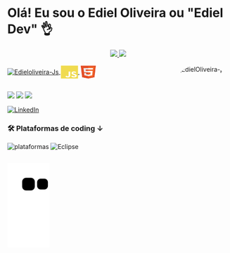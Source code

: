 # Olá! Eu sou o Ediel Oliveira ou "Ediel Dev" 👌 #

<div align="center">
  <a href="https://github.com/EdielOliveira">
  <img height="160em" src="https://github-readme-stats.vercel.app/api?username=EdielOliveira&show_icons=true&theme=tokyonight&include_all_commits=true&count_private=true"/>
  <img height="160em" src="https://github-readme-stats.vercel.app/api/top-langs/?username=EdielOliveira&layout=compact&langs_count=7&theme=tokyonight"/>
</div>
<div style="display: inline_block"><br>
  <img align="center" alt="Edieloliveira-Js" height="30" width="40" src="https://img.shields.io/badge/java-%23ED8B00.svg?style=for-the-badge&logo=java&logoColor=white">
<img align="center" alt="Edieloliveira-Js" height="30" width="40" src="https://raw.githubusercontent.com/devicons/devicon/master/icons/javascript/javascript-plain.svg">
  <img align="center" alt="Edieloliveira-HTML" height="30" width="40" src="https://raw.githubusercontent.com/devicons/devicon/master/icons/html5/html5-original.svg">
  <img align="right" alt="EdielOliveira-pic" height="150" style="border-radius:50px;" src="https://avatars.githubusercontent.com/u/113260177?s=400&u=347f2b3ae130a0f7c84f0946b4278cd2581e8b16&v=4">
</div>

 ##

<div> 
  <a href="https://www.youtube.com/channel/UCj-xScD0Gog9C1vl36D5xHA" target="_blank"><img src="https://img.shields.io/badge/YouTube-FF0000?style=for-the-badge&logo=youtube&logoColor=white" target="_blank"></a>
 <a href="https://discord.com/channels/@me" target="_blank"><img src="https://img.shields.io/badge/Discord-7289DA?style=for-the-badge&logo=discord&logoColor=white" target="_blank"></a> 
  <a href = "mailto: ediel.inacio@outlook.com"><img src="https://img.shields.io/badge/-Gmail-%23333?style=for-the-badge&logo=gmail&logoColor=white" target="_blank">
    
  ![LinkedIn](https://img.shields.io/badge/linkedin-%230077B5.svg?style=for-the-badge&logo=linkedin&logoColor=white)
  </a>
  
  
 ### 🛠 Plataformas de coding ↓ ###
![plataformas](https://img.shields.io/badge/Visual_Studio-5C2D91?style=for-the-badge&logo=visual%20studio&logoColor=white)
![Eclipse](https://img.shields.io/badge/Eclipse-FE7A16.svg?style=for-the-badge&logo=Eclipse&logoColor=white)
  ##
  
  ![Snake animation](https://github.com/EdielOliveira/EdielOliveira/blob/output/github-contribution-grid-snake.svg)
  
</div>
